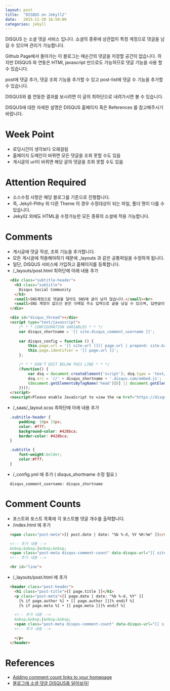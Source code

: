 ```yaml
---
layout: post
title:  "DISQUS on Jekyll2"
date:   2015-11-30 16:50:00
categories: jekyll
---
```


DISQUS 는 소셜 댓글 서비스 입니다. 
쇼셜의 종류에 상관없이 특정 계정으로 댓글을 남길 수 있으며 관리가 가능합니다.

Github Page에서 돌아가는 이 블로그는 매순간의 댓글을 저장할 공간이 없습니다.
하지만 DISQUS 와 연동은 HTMl, javascript 만으로도 가능하므로 댓글 기능을 사용 할 수 있습니다.

post에 댓글 추가, 댓글 조회 기능을 추가할 수 있고
post-list에 댓글 수 기능을 추가할 수 있습니다.

<!--more-->


DISQUS와 를 연동한 결과를 보시려면 이 글의 최하단으로 내려가시면 볼 수 있습니다.

DISQUS에 대한 자세한 설명은 DISQUS 홈페이지 혹은 References 를 참고해주시기 바랍니다.

# Week Point
 * 로딩시간이 생각보다 오래걸림
 * 홈페이지 도메인이 바뀌면 모든 댓글을 조회 못할 수도 있음
 * 게시글의 url이 바뀌면 해당 글의 댓글을 조회 못할 수도 있음

# Attention Required
 * 소스수정 사항은 해당 블로그를 기준으로 진행합니다.
 * 즉, Jekyll-Pithy 외 다른 Theme 의 경우 수정대상이 되는 파일, 폴더 명이 다를 수 있습니다.
 * Jekyll2 외에도 HTML을 수정가능한 모든 종류의 소셜에 적용 가능합니다.

# Comments
 * 게시글에 댓글 작성, 조회 기능을 추가합니다.
 * 모든 게시글에 적용해야하기 때문에 _layouts 과 같은 공통파일을 수정하게 됩니다.
 * 일단, DISQUS 서비스에 가입하고 홈페이지를 등록합니다.
 * /_layouts/post.html 최하단에 아래 내용 추가

```html 
  <div class="subtitle-header">
    <h3 class="subtitle">
      Disqus Social Community
    </h3>
    <small>SNS계정으로 댓글을 달아도 SNS에 글이 남지 않습니다.</small><br>
    <small>SNS 계정이 없으신 분은 이메일 주소 입력으로 글을 남길 수 있으며, 답변글이 달리면 이메일로 알림을 받을 수 있습니다.</small><br>
  </div>

  <div id="disqus_thread"></div>
  <script type="text/javascript">
      /* * * CONFIGURATION VARIABLES * * */
      var disqus_shortname = '[[ site.disqus_comment_username ]]';
      
      var disqus_config = function () {
          this.page.url = '[[ site.url ]][[ page.url | prepend: site.baseurl ]]';
          this.page.identifier = '[[ page.url ]]';
      };

      /* * * DON'T EDIT BELOW THIS LINE * * */
      (function() {
          var dsq = document.createElement('script'); dsq.type = 'text/javascript'; dsq.async = true;
          dsq.src = '//' + disqus_shortname + '.disqus.com/embed.js';
          (document.getElementsByTagName('head')[0] || document.getElementsByTagName('body')[0]).appendChild(dsq);
      })();
  </script>
  <noscript>Please enable JavaScript to view the <a href="https://disqus.com/?ref_noscript" rel="nofollow">comments powered by Disqus.</a></noscript>
```

 * /_saas/_layout.scss 최하단에 아래 내용 추가

```SCSS
  .subtitle-header { 
      padding: 10px 15px;
      color: #fff;
      background-color: #428bca;
      border-color: #428bca;
  }

  .subtitle {
      font-weight:bolder; 
      color:#fff;
  }
```

 * /_config.yml 에 추가 ( disqus_shortname 수정 필요 )

```
  disqus_comment_username: disqus_shortname
```

# Comment Counts
 * 포스트와 포스트 목록에 각 포스트별 댓글 개수를 출력합니다.
 * /index.html 에 추가 

```HTML
  <span class="post-meta">[[ post.date | date: "%b %-d, %Y %H:%m" ]]</span> 

  <!-- 추가 내용 -->
  &nbsp;&nbsp;|&nbsp;&nbsp;
  <span class="post-meta disqus-comment-count" data-disqus-url="[[ site.url ]][[ post.url | prepend: site.baseurl ]]">0 Comments</span>
  <!-- 추가 내용 -->

  <hr id="line"> 
```

 * /_layouts/post.html 에 추가

```HTML
  <header class="post-header">
    <h1 class="post-title">[[ page.title ]]</h1>
    <p class="post-meta">[[ page.date | date: "%b %-d, %Y" ]]
      [% if page.author %] • [[ page.author ]][% endif %]
      [% if page.meta %] • [[ page.meta ]][% endif %]

    <!-- 추가 내용 -->
    &nbsp;&nbsp;|&nbsp;&nbsp;
    <span class="post-meta disqus-comment-count" data-disqus-url="[[ site.url ]][[ page.url | prepend: site.baseurl ]]">0 Comments</span>
    <!-- 추가 내용 -->

    </p>
  </header>
```

# References
 * [Adding comment count links to your homepage](https://help.disqus.com/customer/portal/articles/565624-adding-comment-count-links-to-your-home-page)
 * [블로그에 소셜 댓글 DISQUS를 달아보자!](http://onasaju.tistory.com/182)
